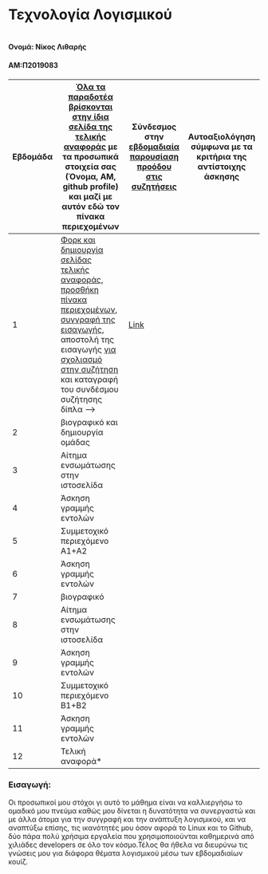 <h1> Τεχνολογία Λογισμικού <h1>
<h4> Ονομά: Νίκος Λιθαρής <h4>
<h4> ΑΜ:Π2019083 <h4>

| Εβδομάδα | [Όλα τα παραδοτέα βρίσκονται στην ίδια σελίδα της τελικής αναφοράς](https://courses-ionio.github.io/help/deliverables/) με τα προσωπικά στοιχεία σας (Όνομα, ΑΜ, github profile) και μαζί με αυτόν εδώ τον πίνακα περιεχομένων | Σύνδεσμος στην [εβδομαδιαία παρουσίαση προόδου στις συζητήσεις](https://github.com/courses-ionio/help/discussions/categories/show-and-tell) | Αυτοαξιολόγηση σύμφωνα με τα κριτήρια της αντίστοιχης άσκησης |
| --- | --- | --- | --- |
| 1 | [Φορκ και δημιουργία σελίδας τελικής αναφοράς](https://courses-ionio.github.io/help/guide/), [προσθήκη πίνακα περιεχομένων](https://raw.githubusercontent.com/courses-ionio/sw/master/README.md), [συγγραφή της εισαγωγής](https://courses-ionio.github.io/help/intro/), αποστολή της εισαγωγής [για σχολιασμό στην συζήτηση](https://github.com/courses-ionio/help/discussions/categories/show-and-tell) και καταγραφή του συνδέσμου συζήτησης δίπλα --> |[Link](https://github.com/courses-ionio/help/discussions/62) | |
| 2 | βιογραφικό και δημιουργία ομάδας | | |
| 3 | Αίτημα ενσωμάτωσης στην ιστοσελίδα | | |
| 4 | Άσκηση γραμμής εντολών | | |
| 5 | Συμμετοχικό περιεχόμενο A1+A2 | | |
| 6 | Άσκηση γραμμής εντολών | | |
| 7 | βιογραφικό | | |
| 8 | Αίτημα ενσωμάτωσης στην ιστοσελίδα | | |
| 9 | Άσκηση γραμμής εντολών | | |
| 10 | Συμμετοχικό περιεχόμενο B1+B2 | | |
| 11 | Άσκηση γραμμής εντολών | | |
| 12 | Τελική αναφορά* | | |

 
### Εισαγωγή:
Οι προσωπικοί μου στόχοι γι αυτό το μάθημα είναι να καλλιεργήσω το ομαδικό μου πνεύμα καθώς μου δίνεται η δυνατότητα να συνεργαστώ και με άλλα άτομα για την συγγραφή και την ανάπτυξη λογισμικού, και να αναπτύξω επίσης, τις ικανότητές μου όσον αφορά το Linux και το Github, δύο πάρα πολύ χρήσιμα εργαλεία που χρησιμοποιούνται καθημερινά από χιλιάδες developers σε όλο τον κόσμο.Τέλος θα ήθελα να διευρύνω τις γνώσεις μου για διάφορα θέματα λογισμικού μέσω των εβδομαδιαίων κουίζ. 

